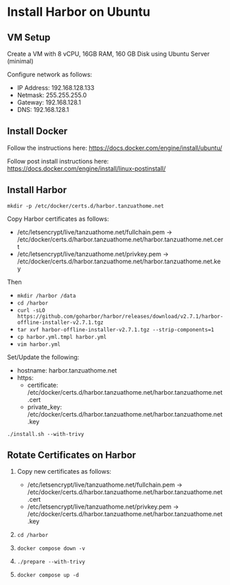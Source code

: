 # Install Harbor on Ubuntu

## VM Setup

Create a VM with 8 vCPU, 16GB RAM, 160 GB Disk using Ubuntu Server (minimal)

Configure network as follows:

- IP Address: 192.168.128.133
- Netmask: 255.255.255.0
- Gateway: 192.168.128.1
- DNS: 192.168.128.1

## Install Docker

Follow the instructions here: https://docs.docker.com/engine/install/ubuntu/

Follow post install instructions here: https://docs.docker.com/engine/install/linux-postinstall/

## Install Harbor

`mkdir -p /etc/docker/certs.d/harbor.tanzuathome.net`

Copy Harbor certificates as follows:

   - /etc/letsencrypt/live/tanzuathome.net/fullchain.pem ->  /etc/docker/certs.d/harbor.tanzuathome.net/harbor.tanzuathome.net.cert
   - /etc/letsencrypt/live/tanzuathome.net/privkey.pem -> /etc/docker/certs.d/harbor.tanzuathome.net/harbor.tanzuathome.net.key

Then

- `mkdir /harbor /data`
- `cd /harbor`
- `curl -sLO https://github.com/goharbor/harbor/releases/download/v2.7.1/harbor-offline-installer-v2.7.1.tgz`
- `tar xvf harbor-offline-installer-v2.7.1.tgz --strip-components=1`
- `cp harbor.yml.tmpl harbor.yml`
- `vim harbor.yml`

Set/Update the following:

- hostname: harbor.tanzuathome.net
- https:
  - certificate: /etc/docker/certs.d/harbor.tanzuathome.net/harbor.tanzuathome.net.cert
  - private_key: /etc/docker/certs.d/harbor.tanzuathome.net/harbor.tanzuathome.net.key

`./install.sh --with-trivy`

## Rotate Certificates on Harbor

1. Copy new certificates as follows:

   - /etc/letsencrypt/live/tanzuathome.net/fullchain.pem ->  /etc/docker/certs.d/harbor.tanzuathome.net/harbor.tanzuathome.net.cert
   - /etc/letsencrypt/live/tanzuathome.net/privkey.pem -> /etc/docker/certs.d/harbor.tanzuathome.net/harbor.tanzuathome.net.key

1. `cd /harbor`
1. `docker compose down -v`
1. `./prepare --with-trivy`
1. `docker compose up -d`
